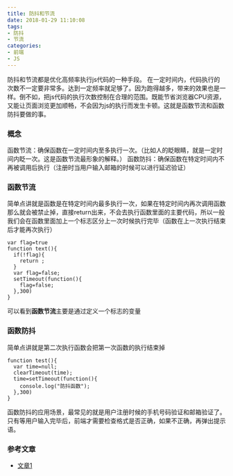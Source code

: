 ```yaml
---
title: 防抖和节流
date: 2018-01-29 11:10:08
tags: 
- 防抖
- 节流
categories:
- 前端
- JS
---
```

防抖和节流都是优化高频率执行js代码的一种手段。<!--more-->
在一定时间内，代码执行的次数不一定要非常多。达到一定频率就足够了。因为跑得越多，带来的效果也是一样。倒不如，把js代码的执行次数控制在合理的范围。既能节省浏览器CPU资源，又能让页面浏览更加顺畅，不会因为js的执行而发生卡顿。这就是函数节流和函数防抖要做的事。
### 概念
函数节流：确保函数在一定时间内至多执行一次。（比如人的眨眼睛，就是一定时间内眨一次。这是函数节流最形象的解释。）
函数防抖：确保函数在特定时间内不再被调用后执行（注册时当用户输入邮箱的时候可以进行延迟验证）
### 函数节流
简单点讲就是函数是在特定时间内最多执行一次，如果在特定时间内再次调用函数那么就会被禁止掉，直接return出来，不会去执行函数里面的主要代码，所以一般我们会在函数里面加上一个标志区分上一次时候执行完毕（函数在上一次执行结束后才能再次执行）
```
var flag=true
function text(){
  if(!flag){
    return ;
  }
  var flag=false;
  setTimeout(function(){
    flag=false;
  },300)
}
```
可以看到**函数节流**主要是通过定义一个标志的变量
### 函数防抖
简单点讲就是第二次执行函数会把第一次函数的执行结束掉
```
function test(){
  var time=null;
  clearTimeout(time);
  time=setTimeout(function(){
    console.log("防抖函数");
  },300)
}
```
函数防抖的应用场景，最常见的就是用户注册时候的手机号码验证和邮箱验证了。只有等用户输入完毕后，前端才需要检查格式是否正确，如果不正确，再弹出提示语。
### 参考文章
- [文章1](http://www.topfe.cn/javascript/395.html)
